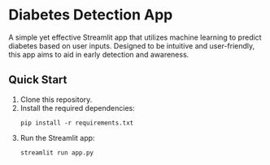 # Diabetes Detection App

A simple yet effective Streamlit app that utilizes machine learning to predict diabetes based on user inputs. Designed to be intuitive and user-friendly, this app aims to aid in early detection and awareness.

## Quick Start

1. Clone this repository.
2. Install the required dependencies:
    ```
    pip install -r requirements.txt
    ```
3. Run the Streamlit app:
    ```
    streamlit run app.py
    ```


